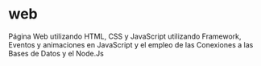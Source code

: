 # web
 Página Web  utilizando HTML, CSS y JavaScript utilizando Framework, Eventos y  animaciones en JavaScript y el empleo de las Conexiones a las Bases de  Datos y el Node.Js
